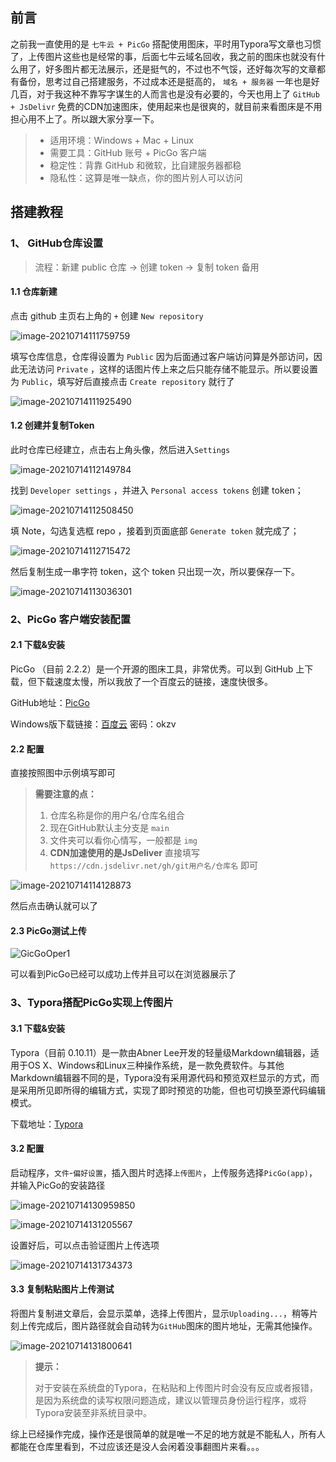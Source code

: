 ## 前言

之前我一直使用的是 `七牛云 + PicGo` 搭配使用图床，平时用Typora写文章也习惯了，上传图片这些也是经常的事，后面七牛云域名回收，我之前的图床也就没有什么用了，好多图片都无法展示，还是挺气的，不过也不气馁，还好每次写的文章都有备份，思考过自己搭建服务，不过成本还是挺高的， `域名 + 服务器` 一年也是好几百，对于我这种不靠写字谋生的人而言也是没有必要的，今天也用上了 `GitHub + JsDelivr` 免费的CDN加速图床，使用起来也是很爽的，就目前来看图床是不用担心用不上了。所以跟大家分享一下。

> - 适用环境：Windows + Mac + Linux
> - 需要工具：GitHub 账号 + PicGo 客户端
> - 稳定性：背靠 GitHub 和微软，比自建服务器都稳
> - 隐私性：这算是唯一缺点，你的图片别人可以访问

## 搭建教程

### 1、 GitHub仓库设置

> 流程：新建 public 仓库 -> 创建 token -> 复制 token 备用

#### 1.1 仓库新建

点击 github 主页右上角的 `+` 创建 `New repository`

![image-20210714111759759](https://cdn.jsdelivr.net/gh/wilbur147/cdnPictureBed/article/20210714111759.png)

填写仓库信息，仓库得设置为 `Public` 因为后面通过客户端访问算是外部访问，因此无法访问 `Private` ，这样的话图片传上来之后只能存储不能显示。所以要设置为 `Public`，填写好后直接点击 `Create repository` 就行了

![image-20210714111925490](https://cdn.jsdelivr.net/gh/wilbur147/cdnPictureBed/article/20210714111925.png)

#### 1.2 创建并复制Token

此时仓库已经建立，点击右上角头像，然后进入`Settings`

![image-20210714112149784](https://cdn.jsdelivr.net/gh/wilbur147/cdnPictureBed/article/20210714112149.png)

找到 `Developer settings` ，并进入 `Personal access tokens`  创建 token；

![image-20210714112508450](https://cdn.jsdelivr.net/gh/wilbur147/cdnPictureBed/article/20210714112508.png)

填 Note，勾选复选框 repo ，接着到页面底部 `Generate token` 就完成了；

![image-20210714112715472](https://cdn.jsdelivr.net/gh/wilbur147/cdnPictureBed/article/20210714112715.png)



然后复制生成一串字符 token，这个 token 只出现一次，所以要保存一下。

![image-20210714113036301](https://cdn.jsdelivr.net/gh/wilbur147/cdnPictureBed/article/20210714113036.png)

### 2、PicGo 客户端安装配置

#### 2.1 下载&安装

PicGo （目前 2.2.2）是一个开源的图床工具，非常优秀。可以到 GitHub 上下载，但下载速度太慢，所以我放了一个百度云的链接，速度快很多。

GitHub地址：[PicGo](https://github.com/Molunerfinn/PicGo)

Windows版下载链接：[百度云](https://pan.baidu.com/s/1R3dypZFJUmoNzBYtKowWUw) 密码：okzv

#### 2.2 配置

直接按照图中示例填写即可

> **需要注意的点：**
>
> 1. 仓库名称是你的用户名/仓库名组合
> 2. 现在GitHub默认主分支是 `main` 
> 3. 文件夹可以看你心情写，一般都是 `img` 
> 4. **CDN加速使用的是JsDeliver** 直接填写 `https://cdn.jsdelivr.net/gh/git用户名/仓库名` 即可

![image-20210714114128873](https://cdn.jsdelivr.net/gh/wilbur147/cdnPictureBed/article/20210714114128.png)



然后点击确认就可以了

#### 2.3 PicGo测试上传

![GicGoOper1](https://cdn.jsdelivr.net/gh/wilbur147/cdnPictureBed/article/20210714124741.gif)

可以看到PicGo已经可以成功上传并且可以在浏览器展示了

### 3、Typora搭配PicGo实现上传图片

#### 3.1 下载&安装

Typora（目前 0.10.11）是一款由Abner Lee开发的轻量级Markdown编辑器，适用于OS X、Windows和Linux三种操作系统，是一款免费软件。与其他Markdown编辑器不同的是，Typora没有采用源代码和预览双栏显示的方式，而是采用所见即所得的编辑方式，实现了即时预览的功能，但也可切换至源代码编辑模式。

下载地址：[Typora](https://typora.io/windows/typora-setup-x64.exe)

#### 3.2 配置

启动程序，`文件`-`偏好设置`，插入图片时选择`上传图片`，上传服务选择`PicGo(app)`，并输入PicGo的安装路径

![image-20210714130959850](https://cdn.jsdelivr.net/gh/wilbur147/cdnPictureBed/article/20210714131113.png)

![image-20210714131205567](https://cdn.jsdelivr.net/gh/wilbur147/cdnPictureBed/article/20210714131205.png)

设置好后，可以点击验证图片上传选项

![image-20210714131734373](https://cdn.jsdelivr.net/gh/wilbur147/cdnPictureBed/article/20210714131734.png)

#### 3.3 复制粘贴图片上传测试

将图片复制进文章后，会显示菜单，选择上传图片，显示`Uploading...`，稍等片刻上传完成后，图片路径就会自动转为`GitHub`图床的图片地址，无需其他操作。

![image-20210714131800641](https://cdn.jsdelivr.net/gh/wilbur147/cdnPictureBed/article/20210714131800.png)



> **提示：**
>
> 对于安装在系统盘的Typora，在粘贴和上传图片时会没有反应或者报错，是因为系统盘的读写权限问题造成，建议以管理员身份运行程序，或将Typora安装至非系统目录中。

综上已经操作完成，操作还是很简单的就是唯一不足的地方就是不能私人，所有人都能在仓库里看到，不过应该还是没人会闲着没事翻图片来看。。。



